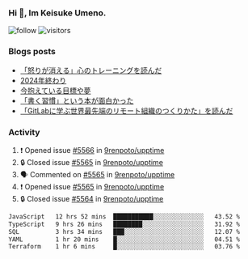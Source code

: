 ### Hi 👋, Im Keisuke Umeno.

<!--
**9renpoto/9renpoto** is a ✨ _special_ ✨ repository because its `README.md` (this file) appears on your GitHub profile.

Here are some ideas to get you started:

- 🔭 I’m currently working on ...
- 🌱 I’m currently learning ...
- 👯 I’m looking to collaborate on ...
- 🤔 I’m looking for help with ...
- 💬 Ask me about ...
- 📫 How to reach me: ...
- 😄 Pronouns: ...
- ⚡ Fun fact: ...
-->

![follow](https://img.shields.io/github/followers/9renpoto?label=Follow&style=social)
![visitors](https://komarev.com/ghpvc/?username=9renpoto&label=Profile%20views&color=0e75b6&style=flat)

### Blogs posts

<!-- BLOG-POST-LIST:START -->
- [「怒りが消える」心のトレーニングを読んだ](https://9renpoto.win/entry/2025/02/01/anger-management)
- [2024年終わり](https://9renpoto.win/entry/2024/12/31/2024-end)
- [今抱えている目標や夢](https://9renpoto.win/entry/2024/12/02/objective)
- [「書く習慣」という本が面白かった](https://9renpoto.win/entry/2024/11/11/leave_a_feeling_sad)
- [「GitLabに学ぶ世界最先端のリモート組織のつくりかた」を読んだ](https://9renpoto.win/entry/2024/09/10/remote_organization)
<!-- BLOG-POST-LIST:END -->

### Activity

<!--START_SECTION:activity-->
1. ❗ Opened issue [#5566](https://github.com/9renpoto/upptime/issues/5566) in [9renpoto/upptime](https://github.com/9renpoto/upptime)
2. 🔒 Closed issue [#5565](https://github.com/9renpoto/upptime/issues/5565) in [9renpoto/upptime](https://github.com/9renpoto/upptime)
3. 🗣 Commented on [#5565](https://github.com/9renpoto/upptime/issues/5565#issuecomment-2676424810) in [9renpoto/upptime](https://github.com/9renpoto/upptime)
4. ❗ Opened issue [#5565](https://github.com/9renpoto/upptime/issues/5565) in [9renpoto/upptime](https://github.com/9renpoto/upptime)
5. 🔒 Closed issue [#5564](https://github.com/9renpoto/upptime/issues/5564) in [9renpoto/upptime](https://github.com/9renpoto/upptime)
<!--END_SECTION:activity-->

<!--START_SECTION:waka-->

```txt
JavaScript   12 hrs 52 mins  ███████████░░░░░░░░░░░░░░   43.52 %
TypeScript   9 hrs 26 mins   ████████░░░░░░░░░░░░░░░░░   31.92 %
SQL          3 hrs 34 mins   ███░░░░░░░░░░░░░░░░░░░░░░   12.07 %
YAML         1 hr 20 mins    █░░░░░░░░░░░░░░░░░░░░░░░░   04.51 %
Terraform    1 hr 6 mins     █░░░░░░░░░░░░░░░░░░░░░░░░   03.76 %
```

<!--END_SECTION:waka-->
